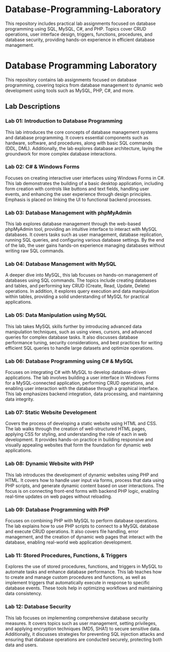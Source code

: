 # Database-Programming-Laboratory
This repository includes practical lab assignments focused on database programming using SQL, MySQL, C#, and PHP. Topics cover CRUD operations, user interface design, triggers, functions, procedures, and database security, providing hands-on experience in efficient database management.

# Database Programming Laboratory

This repository contains lab assignments focused on database programming, covering topics from database management to dynamic web development using tools such as MySQL, PHP, C#, and more.

## Lab Descriptions

### Lab 01: Introduction to Database Programming
This lab introduces the core concepts of database management systems and database programming. It covers essential components such as hardware, software, and procedures, along with basic SQL commands (DDL, DML). Additionally, the lab explores database architecture, laying the groundwork for more complex database interactions.

### Lab 02: C# & Windows Forms
Focuses on creating interactive user interfaces using Windows Forms in C#. This lab demonstrates the building of a basic desktop application, including form creation with controls like buttons and text fields, handling user events, and enhancing the user experience through design principles. Emphasis is placed on linking the UI to functional backend processes.

### Lab 03: Database Management with phpMyAdmin
This lab explores database management through the web-based phpMyAdmin tool, providing an intuitive interface to interact with MySQL databases. It covers tasks such as user management, database replication, running SQL queries, and configuring various database settings. By the end of the lab, the user gains hands-on experience managing databases without writing raw SQL commands.

### Lab 04: Database Management with MySQL
A deeper dive into MySQL, this lab focuses on hands-on management of databases using SQL commands. The topics include creating databases and tables, and performing key CRUD (Create, Read, Update, Delete) operations. In addition, it explores query execution and data manipulation within tables, providing a solid understanding of MySQL for practical applications.

### Lab 05: Data Manipulation using MySQL
This lab takes MySQL skills further by introducing advanced data manipulation techniques, such as using views, cursors, and advanced queries for complex database tasks. It also discusses database performance tuning, security considerations, and best practices for writing efficient SQL queries to handle large datasets and optimize operations.

### Lab 06: Database Programming using C# & MySQL
Focuses on integrating C# with MySQL to develop database-driven applications. The lab involves building a user interface in Windows Forms for a MySQL-connected application, performing CRUD operations, and enabling user interaction with the database through a graphical interface. This lab emphasizes backend integration, data processing, and maintaining data integrity.

### Lab 07: Static Website Development
Covers the process of developing a static website using HTML and CSS. The lab walks through the creation of well-structured HTML pages, applying CSS for styling, and understanding the role of each in web development. It provides hands-on practice in building responsive and visually appealing websites that form the foundation for dynamic web applications.

### Lab 08: Dynamic Website with PHP
This lab introduces the development of dynamic websites using PHP and HTML. It covers how to handle user input via forms, process that data using PHP scripts, and generate dynamic content based on user interactions. The focus is on connecting front-end forms with backend PHP logic, enabling real-time updates on web pages without reloading.

### Lab 09: Database Programming with PHP
Focuses on combining PHP with MySQL to perform database operations. The lab explains how to use PHP scripts to connect to a MySQL database and execute CRUD operations. It also covers file handling, error management, and the creation of dynamic web pages that interact with the database, enabling real-world web application development.

### Lab 11: Stored Procedures, Functions, & Triggers
Explores the use of stored procedures, functions, and triggers in MySQL to automate tasks and enhance database performance. This lab teaches how to create and manage custom procedures and functions, as well as implement triggers that automatically execute in response to specific database events. These tools help in optimizing workflows and maintaining data consistency.

### Lab 12: Database Security
This lab focuses on implementing comprehensive database security measures. It covers topics such as user management, setting privileges, and applying encryption techniques (MD5, SHA1) to secure sensitive data. Additionally, it discusses strategies for preventing SQL injection attacks and ensuring that database operations are conducted securely, protecting both data and users.


